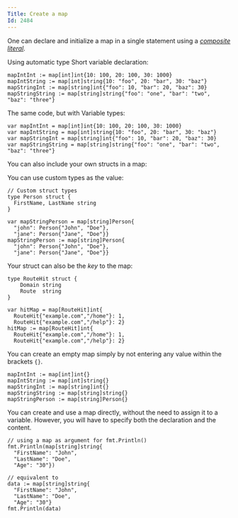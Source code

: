 ```yaml
---
Title: Create a map
Id: 2484
---
```

One can declare and initialize a map in a single statement using a [*composite literal*](https://golang.org/ref/spec#Composite_literals).

Using automatic type Short variable declaration:

    mapIntInt := map[int]int{10: 100, 20: 100, 30: 1000}
    mapIntString := map[int]string{10: "foo", 20: "bar", 30: "baz"}
    mapStringInt := map[string]int{"foo": 10, "bar": 20, "baz": 30}
    mapStringString := map[string]string{"foo": "one", "bar": "two", "baz": "three"}

The same code, but with Variable types:

    var mapIntInt = map[int]int{10: 100, 20: 100, 30: 1000}
    var mapIntString = map[int]string{10: "foo", 20: "bar", 30: "baz"}
    var mapStringInt = map[string]int{"foo": 10, "bar": 20, "baz": 30}
    var mapStringString = map[string]string{"foo": "one", "bar": "two", "baz": "three"}

You can also include your own structs in a map:

You can use custom types as the value:

    // Custom struct types
    type Person struct {
      FirstName, LastName string
    }

    var mapStringPerson = map[string]Person{
      "john": Person{"John", "Doe"},
      "jane": Person{"Jane", "Doe"}}
    mapStringPerson := map[string]Person{
      "john": Person{"John", "Doe"},
      "jane": Person{"Jane", "Doe"}}

Your struct can also be the _key_ to the map:

    type RouteHit struct {
        Domain string
        Route  string
    }

    var hitMap = map[RouteHit]int{
      RouteHit{"example.com","/home"}: 1,
      RouteHit{"example.com","/help"}: 2}
    hitMap := map[RouteHit]int{
      RouteHit{"example.com","/home"}: 1,
      RouteHit{"example.com","/help"}: 2}


You can create an empty map simply by not entering any value within the brackets `{}`.

    mapIntInt := map[int]int{}
    mapIntString := map[int]string{}
    mapStringInt := map[string]int{}
    mapStringString := map[string]string{}
    mapStringPerson := map[string]Person{}

You can create and use a map directly, without the need to assign it to a variable. However, you will have to specify both the declaration and the content.

    // using a map as argument for fmt.Println()
    fmt.Println(map[string]string{
      "FirstName": "John",
      "LastName": "Doe",
      "Age": "30"})

    // equivalent to
    data := map[string]string{
      "FirstName": "John",
      "LastName": "Doe",
      "Age": "30"}
    fmt.Println(data)
